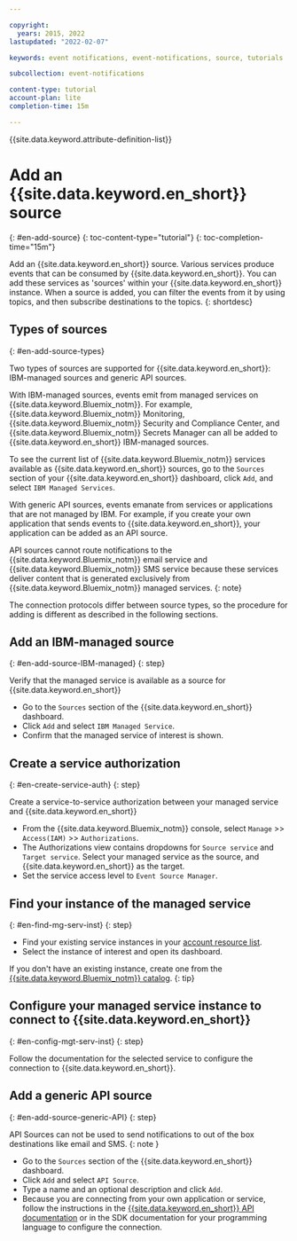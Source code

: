 ```yaml
---

copyright:
  years: 2015, 2022
lastupdated: "2022-02-07"

keywords: event notifications, event-notifications, source, tutorials

subcollection: event-notifications

content-type: tutorial
account-plan: lite
completion-time: 15m

---
```


{{site.data.keyword.attribute-definition-list}}

# Add an {{site.data.keyword.en_short}} source
{: #en-add-source}
{: toc-content-type="tutorial"}
{: toc-completion-time="15m"}

Add an {{site.data.keyword.en_short}} source. Various services produce events that can be consumed by {{site.data.keyword.en_short}}. You can add these services as 'sources' within your {{site.data.keyword.en_short}} instance. When a source is added, you can filter the events from it by using topics, and then subscribe destinations to the topics.
{: shortdesc}

## Types of sources
{: #en-add-source-types}

Two types of sources are supported for {{site.data.keyword.en_short}}: IBM-managed sources and generic API sources. 

With IBM-managed sources, events emit from managed services on {{site.data.keyword.Bluemix_notm}}. For example, {{site.data.keyword.Bluemix_notm}} Monitoring, {{site.data.keyword.Bluemix_notm}} Security and Compliance Center, and {{site.data.keyword.Bluemix_notm}} Secrets Manager can all be added to {{site.data.keyword.en_short}} IBM-managed sources. 

To see the current list of {{site.data.keyword.Bluemix_notm}} services available as {{site.data.keyword.en_short}} sources, go to the `Sources` section of your {{site.data.keyword.en_short}} dashboard, click `Add`, and select `IBM Managed Services`.

With generic API sources, events emanate from services or applications that are not managed by IBM. For example, if you create your own application that sends events to {{site.data.keyword.en_short}}, your application can be added as an API source. 

API sources cannot route notifications to the {{site.data.keyword.Bluemix_notm}} email service and {{site.data.keyword.Bluemix_notm}} SMS service because these services deliver content that is generated exclusively from {{site.data.keyword.Bluemix_notm}} managed services.
{: note}

The connection protocols differ between source types, so the procedure for adding is different as described in the following sections.

## Add an IBM-managed source
{: #en-add-source-IBM-managed}
{: step}

Verify that the managed service is available as a source for {{site.data.keyword.en_short}}

- Go to the `Sources` section of the {{site.data.keyword.en_short}} dashboard.
- Click `Add` and select `IBM Managed Service`.
- Confirm that the managed service of interest is shown.

## Create a service authorization
{: #en-create-service-auth}
{: step}

Create a service-to-service authorization between your managed service and {{site.data.keyword.en_short}}

- From the {{site.data.keyword.Bluemix_notm}} console, select `Manage` >> `Access(IAM)` >> `Authorizations`.
- The Authorizations view contains dropdowns for `Source service` and `Target service`. Select your managed service as the source, and {{site.data.keyword.en_short}} as the target.
- Set the service access level to `Event Source Manager`.

## Find your instance of the managed service
{: #en-find-mg-serv-inst}
{: step}

- Find your existing service instances in your [account resource list](https://cloud.ibm.com/resources).
- Select the instance of interest and open its dashboard.

If you don't have an existing instance, create one from the [{{site.data.keyword.Bluemix_notm}} catalog](https://cloud.ibm.com/catalog).
{: tip}

## Configure your managed service instance to connect to {{site.data.keyword.en_short}}
{: #en-config-mgt-serv-inst}
{: step}

Follow the documentation for the selected service to configure the connection to {{site.data.keyword.en_short}}.

## Add a generic API source
{: #en-add-source-generic-API}
{: step}

API Sources can not be used to send notifications to out of the box destinations like email and SMS. {: note }

- Go to the `Sources` section of the {{site.data.keyword.en_short}} dashboard.
- Click `Add` and select `API Source`.
- Type a name and an optional description and click `Add`.
- Because you are connecting from your own application or service, follow the instructions in the [{{site.data.keyword.en_short}} API documentation](https://cloud.ibm.com/apidocs/event-notifications/event-notifications?code=node) or in the SDK documentation for your programming language to configure the connection.
